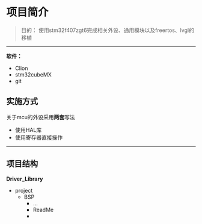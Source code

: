 # 项目简介

>
>
>目的： 使用stm32f407zgt6完成相关外设、通用模块以及freertos、lvgl的移植

---

**软件：**

- Clion
- stm32cubeMX
- git

## 实施方式

关于mcu的外设采用**两套**写法

- 使用HAL库
- 使用寄存器直接操作

---

## 项目结构

**Driver_Library**

- project
  - BSP
    - ...
    - ReadMe
    - 
